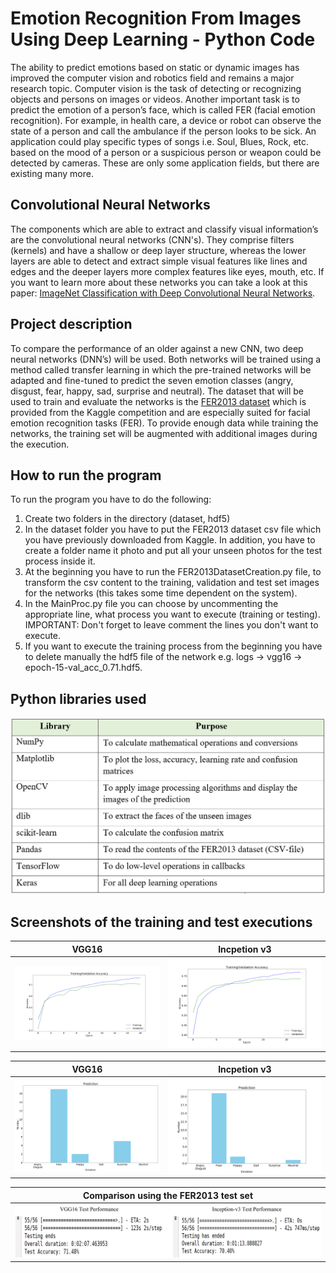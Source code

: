 # Emotion Recognition From Images Using Deep Learning - Python Code #

The ability to predict emotions based on static or dynamic images has improved the computer vision and robotics field and remains a major research topic. Computer vision is the task of detecting or recognizing objects and persons on images or videos. Another important task is to predict the emotion of a person’s face, which is called FER (facial emotion recognition). For example, in health care, a device or robot can observe the state of a person and call the ambulance if the person looks to be sick. An application could play specific types of songs i.e. Soul, Blues, Rock, etc. based on the mood of a person or a suspicious person or weapon could be detected by cameras. These are only some application fields, but there are existing many more. 

## Convolutional Neural Networks
The components which are able to extract and classify visual information’s are the convolutional neural networks (CNN's). They comprise filters (kernels) and have a shallow or deep layer structure, whereas the lower layers are able to detect and extract simple visual features like lines and edges and the deeper layers more complex features like eyes, mouth, etc. If you want to learn more about these networks you can take a look at this paper: [ImageNet Classification with Deep Convolutional Neural Networks](http://papers.nips.cc/paper/4824-imagenet-classification-with-deep-convolutional-neural-networks.pdf). 

## Project description ##
To compare the performance of an older against a new CNN, two deep neural networks (DNN’s) will be used. Both networks will be trained using a method called transfer learning in which the pre-trained networks will be adapted and fine-tuned to predict the seven emotion classes (angry, disgust, fear, happy, sad, surprise and neutral). The dataset that will be used to train and evaluate the networks is the [FER2013 dataset](https://www.kaggle.com/c/challenges-in-representation-learning-facial-expression-recognition-challenge/data) which is provided from the Kaggle competition and are especially suited for facial emotion recognition tasks (FER). To provide enough data while training the networks, the training set will be augmented with additional images during the execution.

## How to run the program
To run the program you have to do the following:
1. Create two folders in the directory (dataset, hdf5)
2. In the dataset folder you have to put the FER2013 dataset csv file which you have previously downloaded from Kaggle. In addition, you have to create a folder name it photo and put all your unseen photos for the test process inside it.
3. At the beginning you have to run the FER2013DatasetCreation.py file, to transform the csv content to the training, validation and test set images for the networks (this takes some time dependent on the system).
4. In the MainProc.py file you can choose by uncommenting the appropriate line, what process you want to execute (training or testing). IMPORTANT: Don't forget to leave comment the lines you don't want to execute.
5. If you want to execute the training process from the beginning you have to delete manually the hdf5 file of the network e.g. logs -> vgg16 -> epoch-15-val_acc_0.71.hdf5.

## Python libraries used
![Python libs](https://github.com/michailtam/Emotion-recognition-from-images-using-deep-learning/blob/master/images/python_libs.PNG)

## Screenshots of the training and test executions
| VGG16 | Incpetion v3 |
| ------------- | ------------- | 
| ![VGG16 - Training](https://github.com/michailtam/Emotion-recognition-from-images-using-deep-learning/blob/master/images/vgg16_train.png) | ![Inception v3 - Training](https://github.com/michailtam/Emotion-recognition-from-images-using-deep-learning/blob/master/images/inception3_train.png) |

| VGG16 | Incpetion v3 |
| ------------- | ------------- | 
| ![VGG16 - Testing](https://github.com/michailtam/Emotion-recognition-from-images-using-deep-learning/blob/master/images/vgg16_test_unseen.png) | ![Inception v3 - Testing](https://github.com/michailtam/Emotion-recognition-from-images-using-deep-learning/blob/master/images/inception3_test_unseen.png) |

| Comparison using the FER2013 test set |
| ------------- | 
| ![Comparison](https://github.com/michailtam/Emotion-recognition-from-images-using-deep-learning/blob/master/images/Comparison_using_test_set.png) | 
